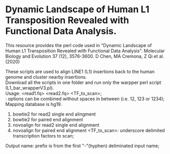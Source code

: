# Dynamic Landscape of Human L1 Transposition Revealed with Functional Data Analysis.
This resource provides the perl code used in "Dynamic Landscape of Human L1 Transposition Revealed with Functional Data Analysis". Molecular Biology and Evolution 37 (12), 3576-3600.  D Chen, MA Cremona, Z Qi et al. (2020) 

These scripts are used to align LINE1 (L1) insertions back to the human genome and cluster nearby insertions.  
Download all the scripts in one folder and run only the warpper perl script (L1_bar_wrapperV3.pl).  
Usage: <read1.fq> <read2.fq> <barcode> <mapper option> <TF_to_scan>;  
<Mapper option>: options can be combined without spaces in between (i.e. 12, 123 or 1234); Mapping database is hg19.  
 1) bowtie2 for read2 single end alingment    
 2) bowtie2 for paired end alignment
 3) novoalign for read2 single end alignment
 4) novoalign for paired end alignment
<TF_to_scan>: underscore delimited transcription factors to scan; 

Output name: prefix is from the first "-"(hyphen) deliminated input name;
